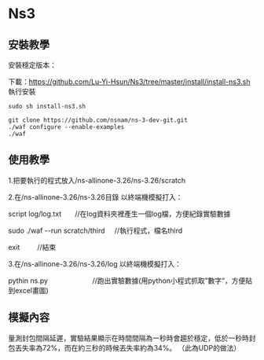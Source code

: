 # Ns3
## 安裝教學
安裝穩定版本：

下載：https://github.com/Lu-Yi-Hsun/Ns3/tree/master/install/install-ns3.sh
執行安裝
```
sudo sh install-ns3.sh
```


```
git clone https://github.com/nsnam/ns-3-dev-git.git
./waf configure --enable-examples
./waf

```

## 使用教學
1.把要執行的程式放入/ns-allinone-3.26/ns-3.26/scratch

2.在/ns-allinone-3.26/ns-3.26目錄 以終端機模擬打入：

script log/log.txt                  //在log資料夾裡產生一個log檔，方便紀錄實驗數據



sudo ./waf --run scratch/third     //執行程式，檔名third

exit                               //結束


3.在/ns-allinone-3.26/ns-3.26/log 以終端機模擬打入：

pythin ns.py                       //跑出實驗數據(用python小程式抓取”數字“，方便貼到excel畫圖)

## 模擬內容
量測封包間隔延遲，實驗結果顯示在時間間隔為一秒時會趨於穩定，低於一秒時封包丟失率為72%，而在約三秒的時候丟失率約為34%。
（此為UDP的做法）

